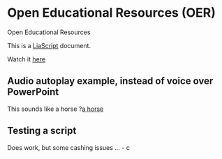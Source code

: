 # Open Educational Resources (OER)
Open Educational Resources

This is a [LiaScript](https://github.com/LiaScript/) document.

Watch it [here](https://liascript.github.io/course/?https://raw.githubusercontent.com/ronaldcornet/openeducationalresources/main/README.md)

## Audio autoplay example, instead of voice over PowerPoint

This sounds like a horse
?[a horse](https://www.w3schools.com/html/horse.mp3 "hear a horse")<!--
autoplay="true"
muted="true"
-->

## Testing a script

Does work, but some cashing issues ... - c

<script run-once>
setTimeout(function(){
  send.lia("I am ready!")
}, 3000)

"waiting for 3 seconds"
</script>


<script run-once>
function abc(){
  send.lia("I am ready!")
}
setTimeout(abc(), 5000)

"waiting for 5 seconds"
</script>
